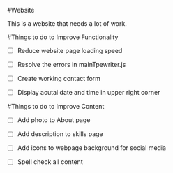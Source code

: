 #Website

This is a website that needs a lot of work. 

#Things to do to Improve Functionality  

- [ ] Reduce website page loading speed
- [ ] Resolve the errors in mainTpewriter.js
- [ ] Create working contact form 
- [ ] Display acutal date and time in upper right corner 


#Things to do to Improve Content 
- [ ] Add photo to About page 
- [ ] Add description to skills page 
- [ ] Add icons to webpage background for social media 
- [ ] Spell check all content 

